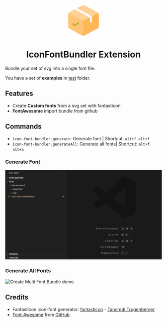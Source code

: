 <p align="center">
<img src="images/icon-font-bundler.svg" width="100" />
<h1 align="center">IconFontBundler Extension</h1>
</p>

Bundle your set of svg into a single font file.

You have a set of **examples** in [test](test) folder.

## Features

- Create **Custom fonts** from a svg set with fantasticon
- **FontAwesome** import bundle from github

## Commands

- `icon-font-bundler.generate`: Generate font | Shortcut: `alt+f alt+f`
- `icon-font-bundler.generateAll`: Generate all fonts| Shortcut: `alt+f alt+a`

### Generate Font

![Create Single Font Bundle demo](./images/single-bundle.gif)

### Generate All Fonts

![Create Multi Font Bundle demo](./images/multi-bundle.gif)

## Credits

- Fantasticon icon-font generator: [fantasticon](https://github.com/tancredi/fantasticon) - [Tancredi Trugenberger](https://github.com/tancredi)
- [Font-Awesome](https://fontawesome.com/) from [GitHub](https://github.com/FortAwesome/Font-Awesome)